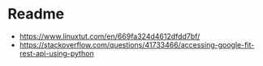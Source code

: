 # Readme

- <https://www.linuxtut.com/en/669fa324d4612dfdd7bf/>
- <https://stackoverflow.com/questions/41733466/accessing-google-fit-rest-api-using-python>

